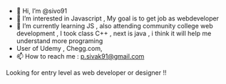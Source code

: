 - 👋 Hi, I’m @sivo91
- 👀 I’m interested in Javascript , My goal is to get job as webdeveloper
- 🌱 I’m currently learning JS , also attending community college  web development , I took class C++ , next is java , i think it will help me understand more programing 
- User of Udemy , Chegg.com, 
- 📫 How to reach me : p.sivak91@gmail.com 


<!---
sivo91/sivo91 is a ✨ special ✨ repository because its `README.md` (this file) appears on your GitHub profile.
You can click the Preview link to take a look at your changes.
--->

Looking for entry level as web developer or designer !!
